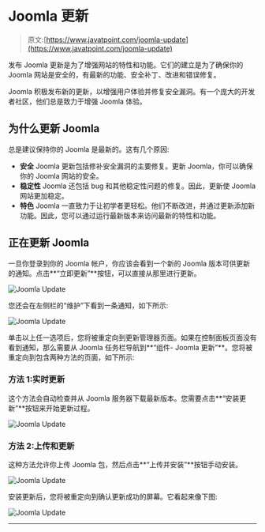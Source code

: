 # Joomla 更新

> 原文:[https://www.javatpoint.com/joomla-update](https://www.javatpoint.com/joomla-update)

发布 Joomla 更新是为了增强网站的特性和功能。它们的建立是为了确保你的 Joomla 网站是安全的，有最新的功能、安全补丁、改进和错误修复。

Joomla 积极发布新的更新，以增强用户体验并修复安全漏洞。有一个庞大的开发者社区，他们总是致力于增强 Joomla 体验。

## 为什么更新 Joomla

总是建议保持你的 Joomla 是最新的。这有几个原因:

*   **安全**
    Joomla 更新包括修补安全漏洞的主要修复。更新 Joomla，你可以确保你的 Joomla 网站的安全。
*   **稳定性**
    Joomla 还包括 bug 和其他稳定性问题的修复。因此，更新使 Joomla 网站更加稳定。
*   **特色**
    Joomla 一直致力于让初学者更轻松。他们不断改进，并通过更新添加新功能。因此，您可以通过运行最新版本来访问最新的特性和功能。

## 正在更新 Joomla

一旦你登录到你的 Joomla 帐户，你应该会看到一个新的 Joomla 版本可供更新的通知。点击**“立即更新”**按钮，可以直接从那里进行更新。

![Joomla Update](../Images/f15a3dcd32d4956637796bc4d9b0bc41.png)

您还会在左侧栏的“维护”下看到一条通知，如下所示:

![Joomla Update](../Images/f99255546a9357de34a107e95feb19be.png)

单击以上任一选项后，您将被重定向到更新管理器页面。如果在控制面板页面没有看到通知，那么需要从 Joomla 任务栏导航到**“组件- Joomla 更新”**。您将被重定向到包含两种方法的页面，如下所示:

### 方法 1:实时更新

这个方法会自动检查并从 Joomla 服务器下载最新版本。您需要点击**“安装更新”**按钮来开始更新过程。

![Joomla Update](../Images/0f9f1a901f22b9337f928f9994e8179c.png)

### 方法 2:上传和更新

这种方法允许你上传 Joomla 包，然后点击**“上传并安装”**按钮手动安装。

![Joomla Update](../Images/b452d6526c7fed75d45ac1bb124aed8a.png)

安装更新后，您将被重定向到确认更新成功的屏幕。它看起来像下图:

![Joomla Update](../Images/07cfca0da144789107885f66001caafb.png)

* * *